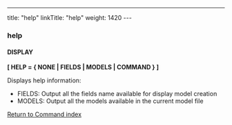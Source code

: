 ---
title: "help"
linkTitle: "help"
weight: 1420
--- <span id="help"></span>

### help

#### DISPLAY

****[ HELP = { NONE
&#124; FIELDS &#124; MODELS &#124; COMMAND } ]****

Displays help information:

- FIELDS: Output all the fields name available
    for display model creation
- MODELS: Output all the models available
    in the current model file

[Return to Command index](../../)
